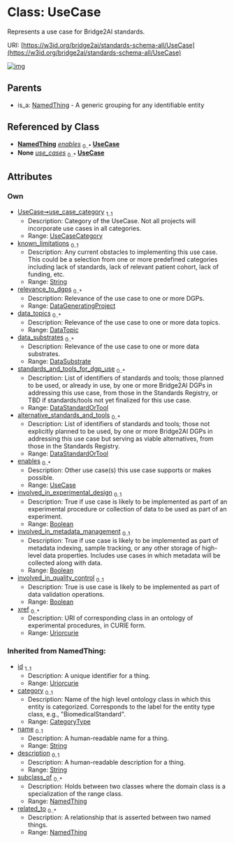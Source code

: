 
# Class: UseCase


Represents a use case for Bridge2AI standards.

URI: [https://w3id.org/bridge2ai/standards-schema-all/UseCase](https://w3id.org/bridge2ai/standards-schema-all/UseCase)


[![img](https://yuml.me/diagram/nofunky;dir:TB/class/[UseCase]<enables%200..*-%20[UseCase&#124;use_case_category:UseCaseCategory;known_limitations:string%20%3F;relevance_to_dgps:DataGeneratingProject%20*;involved_in_experimental_design:boolean%20%3F;involved_in_metadata_management:boolean%20%3F;involved_in_quality_control:boolean%20%3F;xref:uriorcurie%20*;id(i):uriorcurie;category(i):category_type%20%3F;name(i):string%20%3F;description(i):string%20%3F],[DataStandardOrTool]<alternative_standards_and_tools%200..*-%20[UseCase],[DataStandardOrTool]<standards_and_tools_for_dgp_use%200..*-%20[UseCase],[DataSubstrate]<data_substrates%200..*-%20[UseCase],[DataTopic]<data_topics%200..*-%20[UseCase],[UseCaseContainer]++-%20use_cases%200..*>[UseCase],[NamedThing]^-[UseCase],[UseCaseContainer],[NamedThing],[DataTopic],[DataSubstrate],[DataStandardOrTool])](https://yuml.me/diagram/nofunky;dir:TB/class/[UseCase]<enables%200..*-%20[UseCase&#124;use_case_category:UseCaseCategory;known_limitations:string%20%3F;relevance_to_dgps:DataGeneratingProject%20*;involved_in_experimental_design:boolean%20%3F;involved_in_metadata_management:boolean%20%3F;involved_in_quality_control:boolean%20%3F;xref:uriorcurie%20*;id(i):uriorcurie;category(i):category_type%20%3F;name(i):string%20%3F;description(i):string%20%3F],[DataStandardOrTool]<alternative_standards_and_tools%200..*-%20[UseCase],[DataStandardOrTool]<standards_and_tools_for_dgp_use%200..*-%20[UseCase],[DataSubstrate]<data_substrates%200..*-%20[UseCase],[DataTopic]<data_topics%200..*-%20[UseCase],[UseCaseContainer]++-%20use_cases%200..*>[UseCase],[NamedThing]^-[UseCase],[UseCaseContainer],[NamedThing],[DataTopic],[DataSubstrate],[DataStandardOrTool])

## Parents

 *  is_a: [NamedThing](NamedThing.md) - A generic grouping for any identifiable entity

## Referenced by Class

 *  **[NamedThing](NamedThing.md)** *[enables](enables.md)*  <sub>0..\*</sub>  **[UseCase](UseCase.md)**
 *  **None** *[use_cases](use_cases.md)*  <sub>0..\*</sub>  **[UseCase](UseCase.md)**

## Attributes


### Own

 * [UseCase➞use_case_category](UseCase_use_case_category.md)  <sub>1..1</sub>
     * Description: Category of the UseCase. Not all projects will incorporate use cases in all categories.
     * Range: [UseCaseCategory](UseCaseCategory.md)
 * [known_limitations](known_limitations.md)  <sub>0..1</sub>
     * Description: Any current obstacles to implementing this use case. This could be a selection from one or more predefined categories including lack of standards, lack of relevant patient cohort, lack of funding, etc.
     * Range: [String](types/String.md)
 * [relevance_to_dgps](relevance_to_dgps.md)  <sub>0..\*</sub>
     * Description: Relevance of the use case to one or more DGPs.
     * Range: [DataGeneratingProject](DataGeneratingProject.md)
 * [data_topics](data_topics.md)  <sub>0..\*</sub>
     * Description: Relevance of the use case to one or more data topics.
     * Range: [DataTopic](DataTopic.md)
 * [data_substrates](data_substrates.md)  <sub>0..\*</sub>
     * Description: Relevance of the use case to one or more data substrates.
     * Range: [DataSubstrate](DataSubstrate.md)
 * [standards_and_tools_for_dgp_use](standards_and_tools_for_dgp_use.md)  <sub>0..\*</sub>
     * Description: List of identifiers of standards and tools; those planned to be used, or already in use, by one or more Bridge2AI DGPs in addressing this use case, from those in the Standards Registry, or TBD if standards/tools not yet finalized for this use case.
     * Range: [DataStandardOrTool](DataStandardOrTool.md)
 * [alternative_standards_and_tools](alternative_standards_and_tools.md)  <sub>0..\*</sub>
     * Description: List of identifiers of standards and tools; those not explicitly planned to be used, by one or more Bridge2AI DGPs in addressing this use case but serving as viable alternatives, from those in the Standards Registry.
     * Range: [DataStandardOrTool](DataStandardOrTool.md)
 * [enables](enables.md)  <sub>0..\*</sub>
     * Description: Other use case(s) this use case supports or makes possible.
     * Range: [UseCase](UseCase.md)
 * [involved_in_experimental_design](involved_in_experimental_design.md)  <sub>0..1</sub>
     * Description: True if use case is likely to be implemented as part of an experimental procedure or collection of data to be used as part of an experiment.
     * Range: [Boolean](types/Boolean.md)
 * [involved_in_metadata_management](involved_in_metadata_management.md)  <sub>0..1</sub>
     * Description: True if use case is likely to be implemented as part of metadata indexing, sample tracking, or any other storage of high-level data properties. Includes use cases in which metadata will be collected along with data.
     * Range: [Boolean](types/Boolean.md)
 * [involved_in_quality_control](involved_in_quality_control.md)  <sub>0..1</sub>
     * Description: True is use case is likely to be implemented as part of data validation operations.
     * Range: [Boolean](types/Boolean.md)
 * [xref](xref.md)  <sub>0..\*</sub>
     * Description: URI of corresponding class in an ontology of experimental procedures, in CURIE form.
     * Range: [Uriorcurie](types/Uriorcurie.md)

### Inherited from NamedThing:

 * [id](id.md)  <sub>1..1</sub>
     * Description: A unique identifier for a thing.
     * Range: [Uriorcurie](types/Uriorcurie.md)
 * [category](category.md)  <sub>0..1</sub>
     * Description: Name of the high level ontology class in which this entity is categorized. Corresponds to the label for the entity type class, e.g., "BiomedicalStandard".
     * Range: [CategoryType](types/CategoryType.md)
 * [name](name.md)  <sub>0..1</sub>
     * Description: A human-readable name for a thing.
     * Range: [String](types/String.md)
 * [description](description.md)  <sub>0..1</sub>
     * Description: A human-readable description for a thing.
     * Range: [String](types/String.md)
 * [subclass_of](subclass_of.md)  <sub>0..\*</sub>
     * Description: Holds between two classes where the domain class is a specialization of the range class.
     * Range: [NamedThing](NamedThing.md)
 * [related_to](related_to.md)  <sub>0..\*</sub>
     * Description: A relationship that is asserted between two named things.
     * Range: [NamedThing](NamedThing.md)
